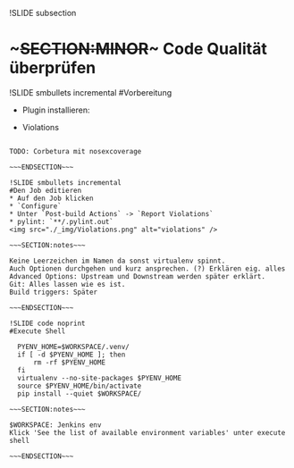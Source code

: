 !SLIDE subsection
# ~~~SECTION:MINOR~~~ Code Qualität überprüfen

!SLIDE smbullets incremental
#Vorbereitung
* Plugin installieren:
 - Violations

~~~SECTION:notes~~~

TODO: Corbetura mit nosexcoverage

~~~ENDSECTION~~~

!SLIDE smbullets incremental
#Den Job editieren
* Auf den Job klicken
* `Configure`
* Unter `Post-build Actions` -> `Report Violations`
* pylint: `**/.pylint.out`
<img src="./_img/Violations.png" alt="violations" />

~~~SECTION:notes~~~

Keine Leerzeichen im Namen da sonst virtualenv spinnt.  
Auch Optionen durchgehen und kurz ansprechen. (?) Erklären eig. alles  
Advanced Options: Upstream und Downstream werden später erklärt.  
Git: Alles lassen wie es ist.  
Build triggers: Später  

~~~ENDSECTION~~~

!SLIDE code noprint
#Execute Shell

  PYENV_HOME=$WORKSPACE/.venv/    
  if [ -d $PYENV_HOME ]; then
      rm -rf $PYENV_HOME
  fi  
  virtualenv --no-site-packages $PYENV_HOME
  source $PYENV_HOME/bin/activate
  pip install --quiet $WORKSPACE/

~~~SECTION:notes~~~

$WORKSPACE: Jenkins env  
Klick 'See the list of available environment variables' unter execute shell  

~~~ENDSECTION~~~
